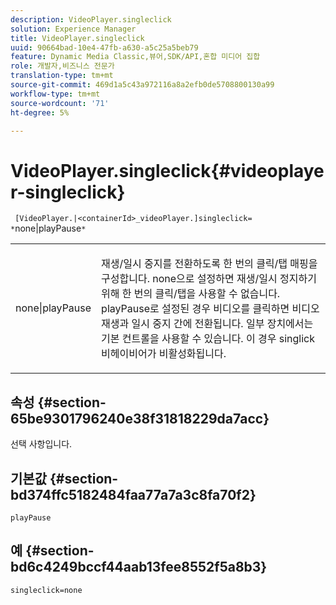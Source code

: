```yaml
---
description: VideoPlayer.singleclick
solution: Experience Manager
title: VideoPlayer.singleclick
uuid: 90664bad-10e4-47fb-a630-a5c25a5beb79
feature: Dynamic Media Classic,뷰어,SDK/API,혼합 미디어 집합
role: 개발자,비즈니스 전문가
translation-type: tm+mt
source-git-commit: 469d1a5c43a972116a8a2efb0de5708800130a99
workflow-type: tm+mt
source-wordcount: '71'
ht-degree: 5%

---
```



# VideoPlayer.singleclick{#videoplayer-singleclick}

` [VideoPlayer.|<containerId>_videoPlayer.]singleclick= *`none|playPause`*`

<table id="table_53A26E1617CB411B9586203CB9AA1AB2"> 
 <tbody> 
  <tr> 
   <td colname="col1"> <p> <span class="codeph"> <span class="varname"> none|playPause</span> </span> </p> </td> 
   <td colname="col2"> <p> 재생/일시 중지를 전환하도록 한 번의 클릭/탭 매핑을 구성합니다. <span class="codeph"> none</span>으로 설정하면 재생/일시 정지하기 위해 한 번의 클릭/탭을 사용할 수 없습니다. <span class="codeph"> playPause</span>로 설정된 경우 비디오를 클릭하면 비디오 재생과 일시 중지 간에 전환됩니다. 일부 장치에서는 기본 컨트롤을 사용할 수 있습니다. 이 경우 <span class="codeph"> singlick</span> 비헤이비어가 비활성화됩니다. </p> </td> 
  </tr> 
 </tbody> 
</table>

## 속성 {#section-65be9301796240e38f31818229da7acc}

선택 사항입니다.

## 기본값 {#section-bd374ffc5182484faa77a7a3c8fa70f2}

`playPause`

## 예 {#section-bd6c4249bccf44aab13fee8552f5a8b3}

`singleclick=none`
